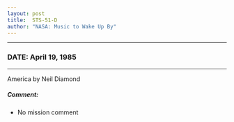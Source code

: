 ```yaml
---
layout: post
title:  STS-51-D
author: "NASA: Music to Wake Up By"
---
```


----
### DATE: April 19, 1985
----
America by Neil Diamond

##### Comment:
* No mission comment
